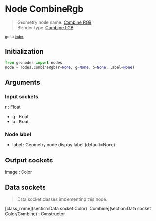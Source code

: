 
# Node CombineRgb

> Geometry node name: [Combine RGB](https://docs.blender.org/manual/en/latest/modeling/geometry_nodes/material/combine_rgb.html)<br>
  Blender type: [Combine RGB](https://docs.blender.org/api/current/bpy.types.ShaderNodeCombineRGB.html)
  
<sub>go to [index](/docs/index.md)</sub>

## Initialization

```python
from geonodes import nodes
node = nodes.CombineRgb(r=None, g=None, b=None, label=None)
```



## Arguments


### Input sockets

r : Float
- g : Float
- b : Float

### Node label

- label : Geometry node display label (default=None)

## Output sockets

image : Color

## Data sockets

> Data socket classes implementing this node.
  
[class_name](section:Data socket Color) [Combine](section:Data socket Color/Combine) : Constructor

